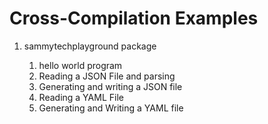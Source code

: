 # Cross-Compilation Examples

<ol>
  <li>sammytechplayground package</li>
  <ol>
    <li>hello world program</li>
    <li>Reading a JSON File and parsing</li>
    <li>Generating and writing a JSON file</li>
    <li>Reading a YAML File</li>
    <li>Generating and Writing a YAML file</li>
  </ol>
</ol>
